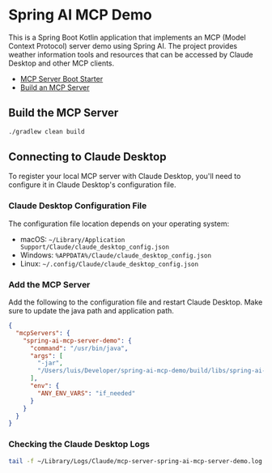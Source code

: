 # Spring AI MCP Demo

This is a Spring Boot Kotlin application that implements an MCP (Model Context Protocol) server demo using Spring AI. The project provides weather information tools and resources that can be accessed by Claude Desktop and other MCP clients.

- [MCP Server Boot Starter](https://docs.spring.io/spring-ai/reference/api/mcp/mcp-server-boot-starter-docs.html)
- [Build an MCP Server](https://modelcontextprotocol.io/quickstart/server)

## Build the MCP Server

```bash
./gradlew clean build
```

## Connecting to Claude Desktop

To register your local MCP server with Claude Desktop, you'll need to configure it in Claude Desktop's configuration file.

### Claude Desktop Configuration File

The configuration file location depends on your operating system:
- macOS: `~/Library/Application Support/Claude/claude_desktop_config.json`
- Windows: `%APPDATA%/Claude/claude_desktop_config.json`
- Linux: `~/.config/Claude/claude_desktop_config.json`

### Add the MCP Server

Add the following to the configuration file and restart Claude Desktop. Make sure to update the java path and application path.

```json
{
  "mcpServers": {
    "spring-ai-mcp-server-demo": {
      "command": "/usr/bin/java",
      "args": [
        "-jar",
        "/Users/luis/Developer/spring-ai-mcp-demo/build/libs/spring-ai-mcp-demo-0.0.1-SNAPSHOT.jar"
      ],
      "env": {
        "ANY_ENV_VARS": "if_needed"
      }
    }
  }
}
```

### Checking the Claude Desktop Logs

```bash
tail -f ~/Library/Logs/Claude/mcp-server-spring-ai-mcp-server-demo.log
```
